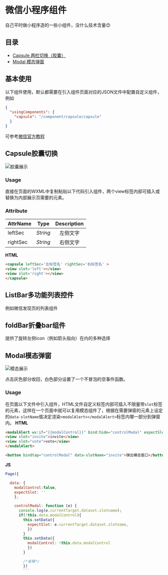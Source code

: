 微信小程序组件
===
自己平时做小程序造的一些小组件，没什么技术含量:blush:
## 目录
- [Capsule 两栏切换（胶囊）](##Capsule胶囊切换)
- [Modal 模态弹窗](##Modal模态弹窗)

## 基本使用
以下组件使用，默认都需要在引入组件页面对应的JSON文件中配置自定义组件，例如
```json
{
  "usingComponents": {
    "capsule": "/component/capsule/capsule"
  }
}
```

可参考[微信官方教程](https://developers.weixin.qq.com/miniprogram/dev/framework/custom-component/wxml-wxss.html)

## Capsule胶囊切换
![胶囊展示](https://i.loli.net/2018/03/16/5aabbec47f0d0.gif)

### Usage
直接在页面的WXML中复制粘贴以下代码引入组件，两个view标签内部可插入或替换为内部展示页需要的元素。
### Attribute
| AttrName  |    Type   |   Description   |
| :-------- | :--------:| :------: |
| leftSec    |   *String* |  左侧文字  |
| rightSec   |   *String* |  右侧文字  |

**HTML**
```html
<capsule leftSec='左标签名' rightSec='右标签名' >
<view slot='left'></view>
<view slot='right'></view>
</capsule>
```

## ListBar多功能列表控件
例如微信发现页的列表组件

## foldBar折叠bar组件
提供了旋转左侧icon（例如箭头指向）在内的多种选择

## Modal模态弹窗
![模态展示](https://i.loli.net/2018/04/02/5ac210fcdd633.gif)

点击灰色部分收回，白色部分设置了一个不冒泡的空事件函数。

### Usage
在页面以下文件中引入组件，HTML文件自定义标签内部可插入不限量带`slot`标签的元素，这样在一个页面中就可以复用模态组件了，根据在需要弹窗的元素上设定的`data-slotName`值决定渲染`<modalAlert></modalAlert>`标签内哪一部分到弹窗内。
**HTML**
```html
<modalAlert wx:if="{{modalControl}}" bind:hide="controlModal" expectSlot="{{expectSlot}}">
<view slot="invite">invite</view> 
<view slot="vote">vote</view> 
</modalAlert>

<button bindtap="controlModal" data-slotName="invite">弹出模态窗口</button>
```
**JS**
```javascript
Page({

  data: {
    modalControl:false,
    expectSlot: ''
    },

    controlModal: function (e) {
      console.log(e.currentTarget.dataset.slotname);
      if(!this.data.modalControl){
        this.setData({
          expectSlot: e.currentTarget.dataset.slotname,
          })
        }
        this.setData({
          modalControl: !this.data.modalControl
          })
        }

        /*省略*/
        })
        ```